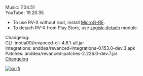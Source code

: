 Music: 7.04.51  
YouTube: 19.20.35  
- To use RV-X without root, install [MicroG-RE](https://github.com/WSTxda/MicroG-RE/releases/latest).  
- To detach RV-X from Play Store, use [zygisk-detach](https://github.com/j-hc/zygisk-detach) module.  

Changelog:  
CLI: inotia00/revanced-cli-4.6.1-all.jar  
Integrations: anddea/revanced-integrations-0.153.0-dev.3.apk  
Patches: anddea/revanced-patches-2.226.0-dev.7.jar  
[Changelog](https://github.com/anddea/revanced-patches/releases/tag/vdev.7)  
  
[![ko-fi](https://ko-fi.com/img/githubbutton_sm.svg)](https://ko-fi.com/W7W8VRK0S)  
